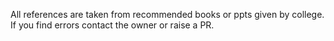 All references are taken from recommended books or ppts given by college.
If you find errors contact the owner or raise a PR.
